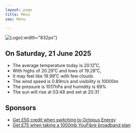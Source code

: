 ```yaml
---
layout: page
title: Menu
seo: Menu

---
```


![Logo](/images/logo.jpg){:width="832px"}

<!-- weather_marker starts -->
## On Saturday, 21 June 2025

- The average temperature today is 20.12˚C,
- With highs of 20.29˚C and lows of 19.28˚C,
- It may feel like 19.99˚C with few clouds
- The wind speed is 0.89m/s and visibility is 10000m
- The pressure is 1017hPa and humidity is 69%
- The sun will rise at 03:48 and set at 20:31

<!-- weather_marker ends -->

## Sponsors

- [Get £50 credit when switching to Octopus Energy](https://bit.ly/3oD1nnS)
- [Get £75 when taking a 1000mb YouFibre broadband plan](https://aklam.io/91zWhU?)
